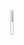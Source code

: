 <img src="https://github.com/ghzcrlvct/Adrena/blob/master/AdrenaWeb/AdrenaLogoText.jpg" style="width:10%; height:10%">

